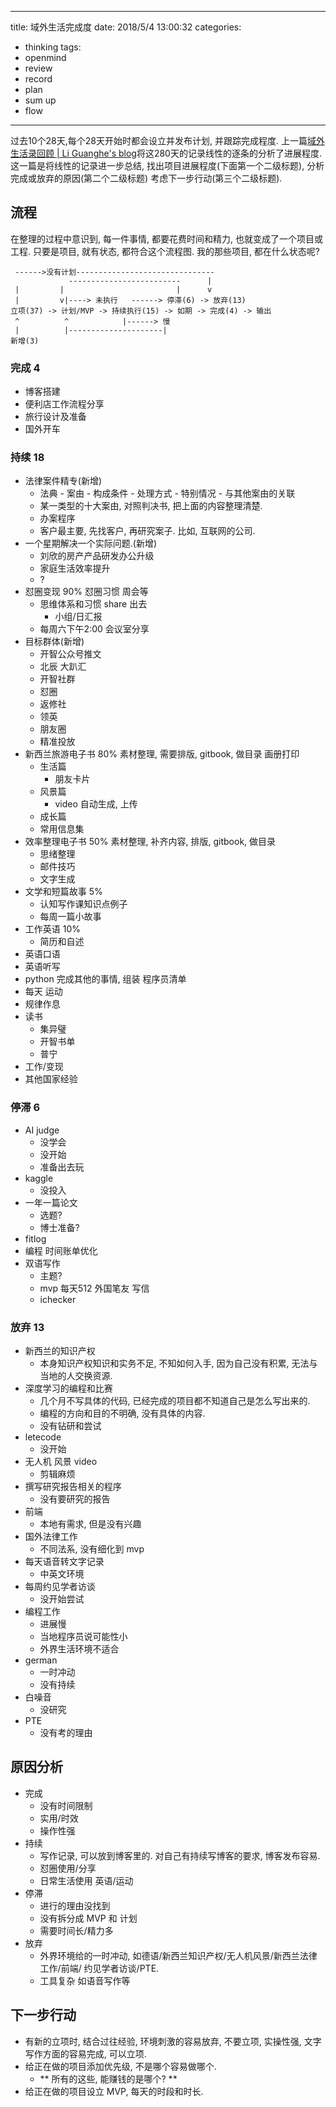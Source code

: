
---
title: 域外生活完成度
date: 2018/5/4 13:00:32
categories: 
- thinking
tags: 
- openmind
- review 
- record
- plan 
- sum up
- flow

---


过去10个28天,每个28天开始时都会设立并发布计划, 并跟踪完成程度. 上一篇[域外生活录回顾 | Li Guanghe's blog](https://liguanghe.github.io/2018/04/28/ReviewNZS11/)将这280天的记录线性的逐条的分析了进展程度. 这一篇是将线性的记录进一步总结, 找出项目进展程度(下面第一个二级标题), 分析完成或放弃的原因(第二个二级标题) 考虑下一步行动(第三个二级标题). 

## 流程

在整理的过程中意识到, 每一件事情, 都要花费时间和精力, 也就变成了一个项目或工程. 只要是项目, 就有状态, 都符合这个流程图. 我的那些项目, 都在什么状态呢? 

```
 ------>没有计划-------------------------------
             -------------------------      |                       
 |         |                         |      v
 |         v|----> 未执行   ------> 停滞(6) -> 放弃(13)
立项(37) -> 计划/MVP -> 持续执行(15) -> 如期 -> 完成(4) -> 输出
 ^          ^            |------> 慢 
 |          |---------------------|
新增(3)

```
### 完成 4
- 博客搭建
- 便利店工作流程分享
- 旅行设计及准备
- 国外开车

### 持续 18
- 法律案件精专(新增)
    - 法典 - 案由 - 构成条件 - 处理方式 - 特别情况
            - 与其他案由的关联
    - 某一类型的十大案由, 对照判决书, 把上面的内容整理清楚.
    - 办案程序
    - 客户最主要, 先找客户, 再研究案子. 比如, 互联网的公司. 
- 一个星期解决一个实际问题.(新增)
    - 刘欣的房产产品研发办公升级
    - 家庭生活效率提升
    - ?
- 怼圈变现 90% 怼圈习惯 周会等
    - 思维体系和习惯 share 出去
        - 小组/日汇报
    - 每周六下午2:00 会议室分享 
- 目标群体(新增)
    - 开智公众号推文
    - 北辰 大趴汇 
    - 开智社群
    - 怼圈
    - 返修社
    - 领英
    - 朋友圈
    - 精准投放
- 新西兰旅游电子书 80% 素材整理, 需要排版, gitbook, 做目录 画册打印
    - 生活篇
        - 朋友卡片
    - 风景篇
        - video 自动生成, 上传
    - 成长篇
    - 常用信息集
- 效率整理电子书 50% 素材整理, 补齐内容, 排版, gitbook, 做目录
    - 思绪整理
    - 邮件技巧
    - 文字生成
- 文学和短篇故事 5%
    - 认知写作课知识点例子
    - 每周一篇小故事
- 工作英语 10%
    - 简历和自述
- 英语口语
- 英语听写 
- python 完成其他的事情, 组装 程序员清单
- 每天 运动
- 规律作息
- 读书
    - 集异璧
    - 开智书单
    - 普宁
- 工作/变现
- 其他国家经验

### 停滞 6
- AI judge
    - 没学会
    - 没开始
    - 准备出去玩
- kaggle 
    - 没投入
- 一年一篇论文
    - 选题? 
    - 博士准备? 
- fitlog
- 编程 时间账单优化
- 双语写作
    - 主题? 
    - mvp 每天512 外国笔友 写信
    - ichecker

### 放弃 13
- 新西兰的知识产权
    - 本身知识产权知识和实务不足, 不知如何入手, 因为自己没有积累, 无法与当地的人交换资源.
- 深度学习的编程和比赛
    - 几个月不写具体的代码, 已经完成的项目都不知道自己是怎么写出来的. 
    - 编程的方向和目的不明确, 没有具体的内容. 
    - 没有钻研和尝试
- letecode
    - 没开始
- 无人机 风景 video 
    - 剪辑麻烦
- 撰写研究报告相关的程序
    - 没有要研究的报告
- 前端
    - 本地有需求, 但是没有兴趣
- 国外法律工作
    - 不同法系, 没有细化到 mvp
- 每天语音转文字记录
    - 中英文环境
- 每周约见学者访谈
    - 没开始尝试
- 编程工作
    - 进展慢
    - 当地程序员说可能性小
    - 外界生活环境不适合
- german
    - 一时冲动
    - 没有持续
- 白噪音
    - 没研究
- PTE 
    - 没有考的理由

## 原因分析
- 完成
    - 没有时间限制
    - 实用/时效
    - 操作性强
- 持续
    - 写作记录, 可以放到博客里的. 对自己有持续写博客的要求, 博客发布容易. 
    - 怼圈使用/分享
    - 日常生活使用 英语/运动
- 停滞
    - 进行的理由没找到
    - 没有拆分成 MVP 和 计划
    - 需要时间长/精力多
- 放弃
    - 外界环境给的一时冲动, 如德语/新西兰知识产权/无人机风景/新西兰法律工作/前端/ 约见学者访谈/PTE.
    - 工具复杂 如语音写作等

## 下一步行动
- 有新的立项时, 结合过往经验, 环境刺激的容易放弃, 不要立项, 实操性强, 文字写作方面的容易完成, 可以立项.
- 给正在做的项目添加优先级, 不是哪个容易做哪个. 
	- ** 所有的这些, 能赚钱的是哪个? **
- 给正在做的项目设立 MVP, 每天的时段和时长. 